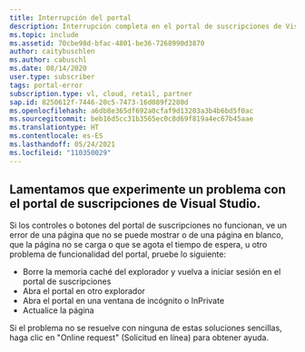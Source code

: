 ```yaml
---
title: Interrupción del portal
description: Interrupción completa en el portal de suscripciones de Visual Studio.
ms.topic: include
ms.assetid: 70cbe98d-bfac-4801-be36-7268990d3870
author: caitybuschlen
ms.author: cabuschl
ms.date: 08/14/2020
user.type: subscriber
tags: portal-error
subscription.type: vl, cloud, retail, partner
sap.id: 8250612f-7446-20c5-7473-16d089f2280d
ms.openlocfilehash: a6db8e365df692a0cfaf9d13203a3b4b6bd5f0ac
ms.sourcegitcommit: beb16d5cc31b3565ec0c8d69f819a4ec67b45aae
ms.translationtype: HT
ms.contentlocale: es-ES
ms.lasthandoff: 05/24/2021
ms.locfileid: "110350029"
---
```

## <a name="were-sorry-to-hear-that-youre-experiencing-an-issue-with-the-visual-studio-subscriptions-portal"></a>Lamentamos que experimente un problema con el portal de suscripciones de Visual Studio. 

Si los controles o botones del portal de suscripciones no funcionan, ve un error de una página que no se puede mostrar o de una página en blanco, que la página no se carga o que se agota el tiempo de espera, u otro problema de funcionalidad del portal, pruebe lo siguiente: 

* Borre la memoria caché del explorador y vuelva a iniciar sesión en el portal de suscripciones 
* Abra el portal en otro explorador 
* Abra el portal en una ventana de incógnito o InPrivate 
* Actualice la página  

Si el problema no se resuelve con ninguna de estas soluciones sencillas, haga clic en "Online request" (Solicitud en línea) para obtener ayuda.
